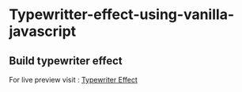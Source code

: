 # Typewritter-effect-using-vanilla-javascript

## Build typewriter effect

For live preview visit : [Typewriter Effect](https://webiidev.github.io/Typewritter-effect-using-vanilla-javascript/)


